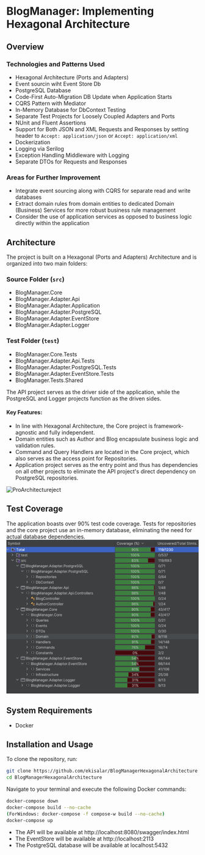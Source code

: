 # BlogManager: Implementing Hexagonal Architecture

## Overview

### Technologies and Patterns Used
- Hexagonal Architecture (Ports and Adapters)
- Event sourcin wiht Event Store Db
- PostgreSQL Database
- Code-First Auto-Migration DB Update when Application Starts
- CQRS Pattern with Mediator
- In-Memory Database for DbContext Testing
- Separate Test Projects for Loosely Coupled Adapters and Ports
- NUnit and Fluent Assertions
- Support for Both JSON and XML Requests and Responses by setting header to `Accept: application/json` or `Accept: application/xml`
- Dockerization
- Logging via Serilog
- Exception Handling Middleware with Logging
- Separate DTOs for Requests and Responses

### Areas for Further Improvement
- Integrate event sourcing along with CQRS for separate read and write databases
- Extract domain rules from domain entities to dedicated Domain (Business) Services for more robust business rule management
- Consider the use of application services as opposed to business logic directly within the application

## Architecture

The project is built on a Hexagonal (Ports and Adapters) Architecture and is organized into two main folders:


### Source Folder (`src`)
- BlogManager.Core
- BlogManager.Adapter.Api
- BlogManager.Adapter.Application
- BlogManager.Adapter.PostgreSQL
- BlogManager.Adapter.EventStore
- BlogManager.Adapter.Logger

### Test Folder (`test`)
- BlogManager.Core.Tests
- BlogManager.Adapter.Api.Tests
- BlogManager.Adapter.PostgreSQL.Tests
- BlogManager.Adapter.EventStore.Tests
- BlogManager.Tests.Shared

The API project serves as the driver side of the application, while the PostgreSQL and Logger projects function as the driven sides.

#### Key Features:
- In line with Hexagonal Architecture, the Core project is framework-agnostic and fully independent.
- Domain entities such as Author and Blog encapsulate business logic and validation rules.
- Command and Query Handlers are located in the Core project, which also serves as the access point for Repositories.
- Application project serves as the entry point and thus has dependencies on all other projects to eliminate the API project's direct dependency on PostgreSQL repositories.

![ProArchitectureject](./image/BlogManagerHexagonalArchitectureEventSourcing.png)

## Test Coverage

The application boasts over 90% test code coverage. Tests for repositories and the core project use an in-memory database, eliminating the need for actual database dependencies.
![TestCoverage](./image/TestCoverage.png)

## System Requirements

- Docker

## Installation and Usage

To clone the repository, run:

```bash
git clone https://github.com/ekisalar/BlogManagerHexagonalArchitecture
cd BlogManagerHexagonalArchitecture
```

Navigate to your terminal and execute the following Docker commands:

```bash
docker-compose down
docker-compose build --no-cache
(ForWindows: docker-compose -f compose-w build --no-cache)
docker-compose up
```

- The API will be available at http://localhost:8080/swagger/index.html
- The EventStore will be available at http://localhost:2113
- The PostgreSQL database will be available at localhost:5432


